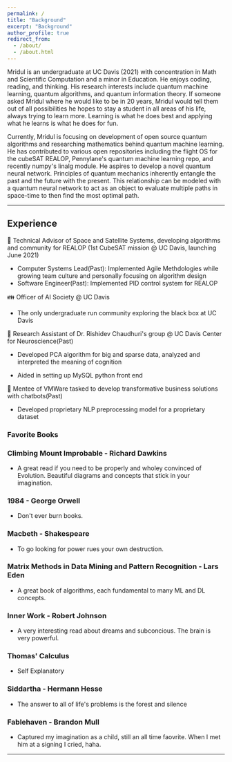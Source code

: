 ```yaml
---
permalink: /
title: "Background"
excerpt: "Background"
author_profile: true
redirect_from: 
  - /about/
  - /about.html
---
```


Mridul is an undergraduate at UC Davis (2021) with concentration in Math and Scientific Computation and a minor in Education. He enjoys coding, reading, and thinking. His research interests include quantum machine learning, quantum algorithms, and quantum information theory. If someone asked Mridul where he would like to be in 20 years, Mridul would tell them out of all possibilities he hopes to stay a student in all areas of his life, always trying to learn more. Learning is what he does best and applying what he learns is what he does for fun. 



Currently, Mridul is focusing on development of open source quantum algorithms and researching mathematics behind quantum machine learning. He has contributed to various open repositories including the flight OS for the cubeSAT REALOP, Pennylane's quantum machine learning repo, and recently numpy's linalg module. He aspires to develop a novel quantum neural network. Principles of quantum mechanics inherently entangle the past and the future with the present. This relationship can be modeled with a quantum neural network to act as an object to evaluate multiple paths in space-time to then find the most optimal path.

---

## Experience     


📡  Technical Advisor of Space and Satellite Systems, developing algorithms and community for REALOP (1st CubeSAT mission @ UC Davis, launching June 2021)      

* Computer Systems Lead(Past): Implemented Agile Methdologies while growing team culture and personally focusing on algorithm design     
* Software Engineer(Past): Implemented PID control system for REALOP     

👪  Officer of AI Society @ UC Davis   

* The only undergraduate run community exploring the black box at UC Davis    

🧠 Research Assistant of Dr. Rishidev Chaudhuri's group @ UC Davis Center for Neuroscience(Past)    

* Developed PCA algorithm for big and sparse data, analyzed and interpreted the meaning of cognition     

* Aided in setting up MySQL python front end         

🤖 Mentee of VMWare tasked to develop transformative business solutions with chatbots(Past)      
* Developed proprietary NLP preprocessing model for a proprietary dataset
### Favorite Books

### Climbing Mount Improbable - Richard Dawkins     

 * A great read if you need to be properly and wholey convinced of Evolution. Beautiful diagrams and concepts that stick in your imagination.     
 
### 1984 - George Orwell

 * Don't ever burn books. 
 
### Macbeth - Shakespeare

 * To go looking for power rues your own destruction.    
 
### Matrix Methods in Data Mining and Pattern Recognition - Lars Eden

 * A great book of algorithms, each fundamental to many ML and DL concepts.   
 
### Inner Work - Robert Johnson     

 * A very interesting read about dreams and subconcious. The brain is very powerful.   
 
### Thomas' Calculus     

 * Self Explanatory 
 
### Siddartha - Hermann Hesse    

 * The answer to all of life's problems is the forest and silence    
 
### Fablehaven - Brandon Mull     

 * Captured my imagination as a child, still an all time faovrite. When I met him at a signing I cried, haha.    

---


